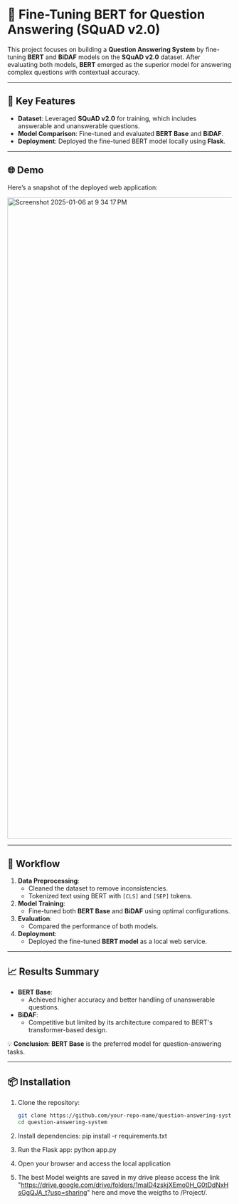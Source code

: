 # 🧠 Fine-Tuning BERT for Question Answering (SQuAD v2.0)

This project focuses on building a **Question Answering System** by fine-tuning **BERT** and **BiDAF** models on the **SQuAD v2.0** dataset. After evaluating both models, **BERT** emerged as the superior model for answering complex questions with contextual accuracy.

---

## 🌟 Key Features
- **Dataset**: Leveraged **SQuAD v2.0** for training, which includes answerable and unanswerable questions.
- **Model Comparison**: Fine-tuned and evaluated **BERT Base** and **BiDAF**.
- **Deployment**: Deployed the fine-tuned BERT model locally using **Flask**.

---

## 🌐 Demo
Here’s a snapshot of the deployed web application:

<img width="1440" alt="Screenshot 2025-01-06 at 9 34 17 PM" src="https://github.com/user-attachments/assets/412c3b61-f0dc-45d0-aae9-492ede26887e" />


---

## 🔄 Workflow
1. **Data Preprocessing**:
   - Cleaned the dataset to remove inconsistencies.
   - Tokenized text using BERT with `[CLS]` and `[SEP]` tokens.
2. **Model Training**:
   - Fine-tuned both **BERT Base** and **BiDAF** using optimal configurations.
3. **Evaluation**:
   - Compared the performance of both models.
4. **Deployment**:
   - Deployed the fine-tuned **BERT model** as a local web service.

---

## 📈 Results Summary
- **BERT Base**:
  - Achieved higher accuracy and better handling of unanswerable questions.
- **BiDAF**:
  - Competitive but limited by its architecture compared to BERT's transformer-based design.

💡 **Conclusion**: **BERT Base** is the preferred model for question-answering tasks.

---

## 📦 Installation
1. Clone the repository:
   ```bash
   git clone https://github.com/your-repo-name/question-answering-system.git
   cd question-answering-system

2. Install dependencies:
   pip install -r requirements.txt

3. Run the Flask app:
   python app.py

4. Open your browser and access the local application
5. The best Model weights are saved in my drive please access the link "https://drive.google.com/drive/folders/1malD4zskjXEmo0H_G0tDdNxHsGgQJA_t?usp=sharing" here and move the weigths to /Project/.
